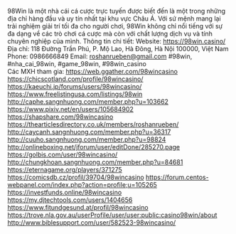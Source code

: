 98Win là một nhà cái cá cược trực tuyến được biết đến là một trong những địa chỉ hàng đầu và uy tín nhất tại khu vực Châu Á. Với sứ mệnh mang lại trải nghiệm giải trí tối đa cho người chơi, 98Win không chỉ nổi tiếng với sự đa dạng về các trò chơi cá cược mà còn với chất lượng dịch vụ và tính chuyên nghiệp của mình.
Thông tin chi tiết:
Website: https://98win.casino/
Địa chỉ: 118 Đường Trần Phú, P. Mộ Lao, Hà Đông, Hà Nội 100000, Việt Nam
Phone: 0986666849
Email: roshanrueben@gmail.com
#98win, #nha_cai_98win, #game_98win, #98win_casino   
Các MXH tham gia:
https://web.ggather.com/98wincasino  
https://chicscotland.com/profile/98wincasino/  
https://kaeuchi.jp/forums/users/98wincasino/  
https://www.freelistingusa.com/listings/98win 
http://caphe.sangnhuong.com/member.php?u=103662 
https://www.pixiv.net/en/users/105684902  
https://shapshare.com/98wincasino 
https://thearticlesdirectory.co.uk/members/roshanrueben/ 
http://caycanh.sangnhuong.com/member.php?u=36317 
http://cuuho.sangnhuong.com/member.php?u=98824  
http://onlineboxing.net/jforum/user/editDone/285270.page 
https://golbis.com/user/98wincasino/ 
http://chungkhoan.sangnhuong.com/member.php?u=84681 
https://eternagame.org/players/371275  
https://comicsdb.cz/profil/39704/98wincasino 
https://forum.centos-webpanel.com/index.php?action=profile;u=105265  
https://investfunds.online/98wincasino 
https://my.djtechtools.com/users/1404656 
https://www.fitundgesund.at/profil/98wincasino   
https://trove.nla.gov.au/userProfile/user/user:public:casino98win/about 
http://www.biblesupport.com/user/582523-98wincasino/ 
